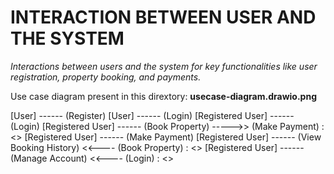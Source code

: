 # INTERACTION BETWEEN USER AND THE SYSTEM

_Interactions between users and the system for key functionalities like user registration, property booking, and payments._

Use case diagram present in this dirextory:
**usecase-diagram.drawio.png**

[User] ------ (Register)
[User] ------ (Login)
[Registered User] ------ (Login)
[Registered User] ------ (Book Property) ----->> (Make Payment) : <<include>>
[Registered User] ------ (Make Payment)
[Registered User] ------ (View Booking History) <<---- (Book Property) : <<extend>>
[Registered User] ------ (Manage Account) <<---- (Login) : <<include>>
